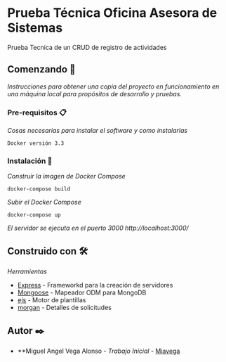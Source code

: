 # Prueba Técnica Oficina Asesora de Sistemas

Prueba Tecnica de un CRUD de registro de actividades

## Comenzando 🚀

_Instrucciones para obtener una copia del proyecto en funcionamiento en una máquina local para propósitos de desarrollo y pruebas._


### Pre-requisitos 📋

_Cosas necesarias para instalar el software y como instalarlas_

```
Docker versión 3.3
```

### Instalación 🔧

_Construir la imagen de Docker Compose_

```
docker-compose build
```

_Subir el Docker Compose_

```
docker-compose up
```

_El servidor se ejecuta en el puerto 3000_
_http://localhost:3000/_

## Construido con 🛠️

_Herramientas_

* [Express](https://expressjs.com/es/) - Frameworkd para la creación de servidores
* [Mongoose](https://mongoosejs.com/) - Mapeador ODM para MongoDB
* [ejs](https://ejs.co/) - Motor de plantillas
* [morgan](https://www.npmjs.com/package/morgan) - Detalles de solicitudes

## Autor ✒️

* **Miguel Angel Vega Alonso - *Trabajo Inicial* - [Miavega](https://github.com/Miavega)

